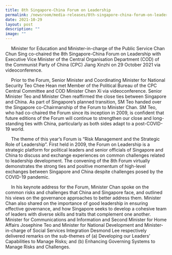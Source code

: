 ```yaml
---
title: 8th Singapore‑China Forum on Leadership
permalink: /newsroom/media-releases/8th-singapore-china-forum-on-leadership/
date: 2021-10-29
layout: post
description: ""
image: ""
---
```

&emsp; Minister for Education and Minister-in-charge of the Public Service Chan Chun Sing co-chaired the 8th Singapore-China Forum on Leadership with Executive Vice Minister of the Central Organisation Department (COD) of the Communist Party of China (CPC) Jiang Xinzhi on 29 October 2021 via videoconference.    
  
&emsp; Prior to the Forum, Senior Minister and Coordinating Minister for National Security Teo Chee Hean met Member of the Political Bureau of the CPC Central Committee and COD Minister Chen Xi via videoconference. Senior Minister Teo and Minister Chen reaffirmed the close ties between Singapore and China. As part of Singapore’s planned transition, SM Teo handed over the Singapore co-Chairmanship of the Forum to Minister Chan. SM Teo, who had co-chaired the Forum since its inception in 2009, is confident that future editions of the Forum will continue to strengthen our close and long-standing ties with China, particularly as both sides adapt to a post-COVID-19 world.  
  
&emsp; The theme of this year’s Forum is “Risk Management and the Strategic Role of Leadership”. First held in 2009, the Forum on Leadership is a strategic platform for political leaders and senior officials of Singapore and China to discuss and exchange experiences on common challenges related to leadership development. The convening of the 8th Forum virtually demonstrates the strong ties and positive momentum of high-level exchanges between Singapore and China despite challenges posed by the COVID-19 pandemic.  
  
&emsp; In his keynote address for the Forum, Minister Chan spoke on the common risks and challenges that China and Singapore face, and outlined his views on the governance approaches to better address them. Minister Chan also shared on the importance of good leadership in ensuring effective governance, and how Singapore seeks to develop a cohesive team of leaders with diverse skills and traits that complement one another. Minister for Communications and Information and Second Minister for Home Affairs Josephine Teo and Minister for National Development and Minister-in-charge of Social Services Integration Desmond Lee respectively delivered remarks on the sub-themes of (a) Developing our Leaders’ Capabilities to Manage Risks; and (b) Enhancing Governing Systems to Manage Risks and Challenges.